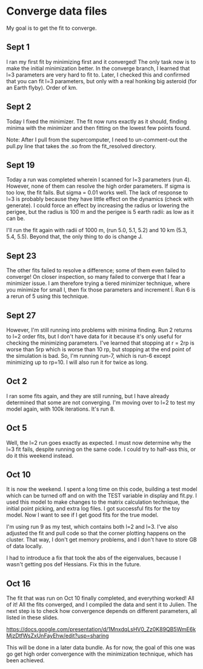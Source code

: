 # Converge data files

My goal is to get the fit to converge.

## Sept 1

I ran my first fit by minimizing first and it converged! The only task now is to make the initial minimization better. In the converge branch, I learned that l=3 parameters are very hard to fit to. Later, I checked this and confirmed that you can fit l=3 parameters, but only with a real honking big asteroid (for an Earth flyby). Order of km.

## Sept 2

Today I fixed the minimizer. The fit now runs exactly as it should, finding minima with the minimizer and then fitting on the lowest few points found.

Note: After I pull from the supercomputer, I need to un-comment-out the pull.py line that takes the .so from the fit_resolved directory.

## Sept 19

Today a run was completed wherein I scanned for l=3 parameters (run 4). However, none of them can resolve the high order parameters. If sigma is too low, the fit fails. But sigma = 0.01 works well. The lack of response to l=3 is probably because they have little effect on the dynamics (check with generate). I could force an effect by increasing the radius or lowering the perigee, but the radius is 100 m and the perigee is 5 earth radii: as low as it can be.

I'll run the fit again with radii of 1000 m, (run 5.0, 5.1, 5.2) and 10 km (5.3, 5.4, 5.5). Beyond that, the only thing to do is change J.

## Sept 23

The other fits failed to resolve a difference; some of them even failed to converge! On closer inspection, so many failed to converge that I fear a minimizer issue. I am therefore trying a tiered minimizer technique, where you minimize for small l, then fix those parameters and increment l. Run 6 is a rerun of 5 using this technique.

## Sept 27
However, I'm still running into problems with minima finding. Run 2 returns to l=2 order fits, but I don't have data for it because it's only useful for checking the minimizing parameters. I've learned that stopping at r = 2rp is worse than 5rp which is worse than 10 rp, but stopping at the end point of the simulation is bad. So, I'm running run-7, which is run-6 except minimizing up to rp=10. I will also run it for twice as long.

## Oct 2
I ran some fits again, and they are still running, but I have already determined that some are not converging. I'm moving over to l=2 to test my model again, with 100k iterations. It's run 8.

## Oct 5
Well, the l=2 run goes exactly as expected. I must now determine why the l=3 fit fails, despite running on the same code. I could try to half-ass this, or do it this weekend instead.

## Oct 10
It is now the weekend. I spent a long time on this code, building a test model which can be turned off and on with the TEST variable in display and fit.py. I used this model to make changes to the matrix calculation technique, the initial point picking, and extra log files. I got successful fits for the toy model. Now I want to see if I get good fits for the true model.

I'm using run 9 as my test, which contains both l=2 and l=3. I've also adjusted the fit and pull code so that the corner plotting happens on the cluster. That way, I don't get memory problems, and I don't have to store GB of data locally.

I had to introduce a fix that took the abs of the eigenvalues, because I wasn't getting pos def Hessians. Fix this in the future.

## Oct 16

The fit that was run on Oct 10 finally completed, and everything worked! All of it! All the fits converged, and I compiled the data and sent it to Julien. The next step is to check how convergence depends on different parameters, all listed in these slides.

https://docs.google.com/presentation/d/1MnxdqLsHV0_Zz0K89QB5WmE6kMjzDtfWsZxUnFayEhw/edit?usp=sharing

This will be done in a later data bundle. As for now, the goal of this one was go get high order convergence with the minimization technique, which has been achieved.
